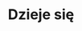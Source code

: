 ---
title: Dzieje się
layout: archiwum
pagination:
  data: collections.dzieje
  size: 10
  reverse: true
---